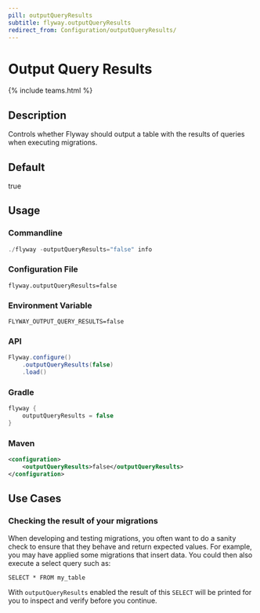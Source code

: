 ```yaml
---
pill: outputQueryResults
subtitle: flyway.outputQueryResults
redirect_from: Configuration/outputQueryResults/
---
```


# Output Query Results
{% include teams.html %}

## Description
Controls whether Flyway should output a table with the results of queries when executing migrations. 

## Default
true

## Usage

### Commandline
```powershell
./flyway -outputQueryResults="false" info
```

### Configuration File
```properties
flyway.outputQueryResults=false
```

### Environment Variable
```properties
FLYWAY_OUTPUT_QUERY_RESULTS=false
```

### API
```java
Flyway.configure()
    .outputQueryResults(false)
    .load()
```

### Gradle
```groovy
flyway {
    outputQueryResults = false
}
```

### Maven
```xml
<configuration>
    <outputQueryResults>false</outputQueryResults>
</configuration>
```

## Use Cases

### Checking the result of your migrations

When developing and testing migrations, you often want to do a sanity check to ensure that they behave and return expected values. For example, you may have applied some migrations that insert data. You could then also execute a select query such as:

```
SELECT * FROM my_table
```

With `outputQueryResults` enabled the result of this `SELECT` will be printed for you to inspect and verify before you continue.
